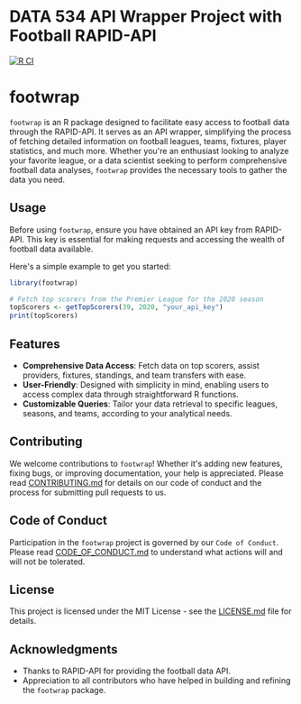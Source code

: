 # DATA 534 API Wrapper Project with Football RAPID-API
[![R CI](https://github.com/shaytran/DATA534_Project_Group8/actions/workflows/r.yml/badge.svg)](https://github.com/shaytran/DATA534_Project_Group8/actions/workflows/r.yml)

# footwrap

`footwrap` is an R package designed to facilitate easy access to football data through the RAPID-API. It serves as an API wrapper, simplifying the process of fetching detailed information on football leagues, teams, fixtures, player statistics, and much more. Whether you're an enthusiast looking to analyze your favorite league, or a data scientist seeking to perform comprehensive football data analyses, `footwrap` provides the necessary tools to gather the data you need.

## Usage

Before using `footwrap`, ensure you have obtained an API key from RAPID-API. This key is essential for making requests and accessing the wealth of football data available.

Here's a simple example to get you started:

```r
library(footwrap)

# Fetch top scorers from the Premier League for the 2020 season
topScorers <- getTopScorers(39, 2020, "your_api_key")
print(topScorers)
```

## Features

- **Comprehensive Data Access**: Fetch data on top scorers, assist providers, fixtures, standings, and team transfers with ease.
- **User-Friendly**: Designed with simplicity in mind, enabling users to access complex data through straightforward R functions.
- **Customizable Queries**: Tailor your data retrieval to specific leagues, seasons, and teams, according to your analytical needs.

## Contributing

We welcome contributions to `footwrap`! Whether it's adding new features, fixing bugs, or improving documentation, your help is appreciated. Please read [CONTRIBUTING.md](CONTRIBUTING.md) for details on our code of conduct and the process for submitting pull requests to us.

## Code of Conduct

Participation in the `footwrap` project is governed by our `Code of Conduct`. Please read [CODE_OF_CONDUCT.md](CODE_OF_CONDUCT.md) to understand what actions will and will not be tolerated.

## License

This project is licensed under the MIT License - see the [LICENSE.md](LICENSE) file for details.

## Acknowledgments

- Thanks to RAPID-API for providing the football data API.
- Appreciation to all contributors who have helped in building and refining the `footwrap` package.
